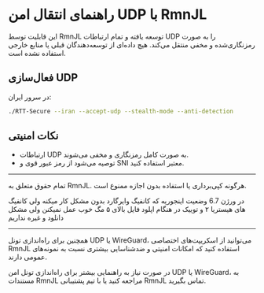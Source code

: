
# راهنمای انتقال امن UDP با RmnJL

این قابلیت توسط RmnJL توسعه یافته و تمام ارتباطات UDP را به صورت رمزنگاری‌شده و مخفی منتقل می‌کند. هیچ داده‌ای از توسعه‌دهندگان قبلی یا منابع خارجی استفاده نشده است.

## فعال‌سازی UDP
در سرور ایران:
```bash
./RTT-Secure --iran --accept-udp --stealth-mode --anti-detection
```

## نکات امنیتی
- ارتباطات UDP به صورت کامل رمزنگاری و مخفی می‌شوند.
- توصیه می‌شود از رمز عبور قوی و SNI معتبر استفاده کنید.

---

تمام حقوق متعلق به RmnJL. هرگونه کپی‌برداری یا استفاده بدون اجازه ممنوع است.


در ورژن  6.7 وضعیت اینجوریه که کانفیگ وایرگارد بدون مشکل کار میکنه ولی کانفیگ های هیستریا ۲ و توییک در هنگام اپلود فایل بالای ۵ مگ خوب عمل نمیکنن ولی مشکل دانلود و غیره نداریم

***

همچنین برای راه‌اندازی تونل UDP یا WireGuard، می‌توانید از اسکریپت‌های اختصاصی RmnJL استفاده کنید که امکانات امنیتی و ضدشناسایی بیشتری نسبت به نمونه‌های عمومی دارند.

در صورت نیاز به راهنمایی بیشتر برای راه‌اندازی تونل امن UDP یا WireGuard، به مستندات RmnJL مراجعه کنید یا با تیم پشتیبانی RmnJL تماس بگیرید.

